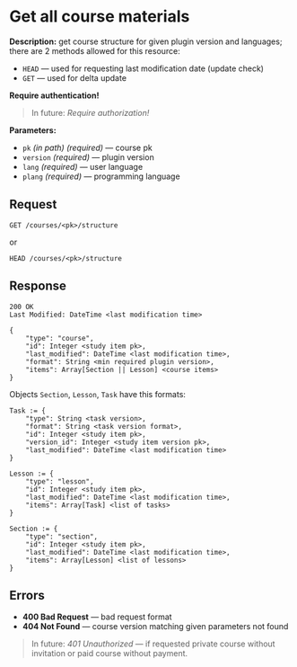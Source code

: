 # Get all course materials

**Description:** 
get course structure for given plugin version and languages; there are 2 methods
allowed for this resource: 
* `HEAD` — used for requesting last modification date (update check)
* `GET` — used for delta update


**Require authentication!**

> In future: *Require authorization!*

**Parameters:**

* `pk` *(in path)* *(required)* — course pk
* `version` *(required)* — plugin version
* `lang` *(required)* — user language
* `plang` *(required)* — programming language


## Request

```
GET /courses/<pk>/structure
```

or 

```
HEAD /courses/<pk>/structure
```

## Response

```
200 OK
Last Modified: DateTime <last modification time>

{
    "type": "course",
    "id": Integer <study item pk>,
    "last_modified": DateTime <last modification time>,
    "format": String <min required plugin version>,
    "items": Array[Section || Lesson] <course items>
}
```

Objects `Section`, `Lesson`, `Task` have this formats:

```
Task := {
    "type": String <task version>,
    "format": String <task version format>,
    "id": Integer <study item pk>,
    "version_id": Integer <study item version pk>,
    "last_modified": DateTime <last modification time>
}

Lesson := {
    "type": "lesson",
    "id": Integer <study item pk>,
    "last_modified": DateTime <last modification time>,
    "items": Array[Task] <list of tasks>
}

Section := {
    "type": "section",
    "id": Integer <study item pk>,
    "last_modified": DateTime <last modification time>,
    "items": Array[Lesson] <list of lessons>
}
```



## Errors

* **400 Bad Request** — bad request format
* **404 Not Found** — course version matching given parameters not found


> In future: *401 Unauthorized* — if requested private course without
> invitation or paid course without payment. 
